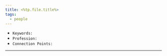 ```yaml
---
title: <%tp.file.title%>
tags:
  - people
---
```


- `Keywords:`
- `Profession:`
- `Connection Points:`

---